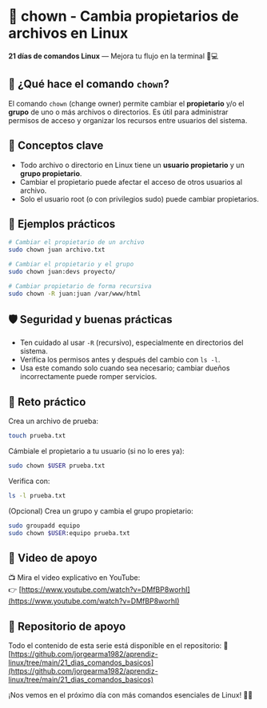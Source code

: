 # 🧑 chown - Cambia propietarios de archivos en Linux

**21 días de comandos Linux** — Mejora tu flujo en la terminal 🧠💻

## 🎯 ¿Qué hace el comando `chown`?

El comando `chown` (change owner) permite cambiar el **propietario** y/o el **grupo** de uno o más archivos
o directorios. Es útil para administrar permisos de acceso y organizar los recursos entre usuarios del sistema.

## 🧠 Conceptos clave

* Todo archivo o directorio en Linux tiene un **usuario propietario** y un **grupo propietario**.
* Cambiar el propietario puede afectar el acceso de otros usuarios al archivo.
* Solo el usuario root (o con privilegios sudo) puede cambiar propietarios.

## 🧪 Ejemplos prácticos

```bash
# Cambiar el propietario de un archivo
sudo chown juan archivo.txt

# Cambiar el propietario y el grupo
sudo chown juan:devs proyecto/

# Cambiar propietario de forma recursiva
sudo chown -R juan:juan /var/www/html
```

## 🛡️ Seguridad y buenas prácticas

* Ten cuidado al usar `-R` (recursivo), especialmente en directorios del sistema.
* Verifica los permisos antes y después del cambio con `ls -l`.
* Usa este comando solo cuando sea necesario; cambiar dueños incorrectamente puede romper servicios.

## 🧩 Reto práctico

Crea un archivo de prueba:

```bash
touch prueba.txt
```

Cámbiale el propietario a tu usuario (si no lo eres ya):

```bash
sudo chown $USER prueba.txt
```

Verifica con:

```bash
ls -l prueba.txt
```

(Opcional) Crea un grupo y cambia el grupo propietario:

```bash
sudo groupadd equipo
sudo chown $USER:equipo prueba.txt
```

## 🎥 Video de apoyo

📺 Mira el video explicativo en YouTube:  
👉 [https://www.youtube.com/watch?v=DMfBP8worhI](https://www.youtube.com/watch?v=DMfBP8worhI)

## 📁 Repositorio de apoyo

Todo el contenido de esta serie está disponible en el repositorio:
🔗 [https://github.com/jorgearma1982/aprendiz-linux/tree/main/21_dias_comandos_basicos](https://github.com/jorgearma1982/aprendiz-linux/tree/main/21_dias_comandos_basicos)

¡Nos vemos en el próximo día con más comandos esenciales de Linux! 🚀🐧

